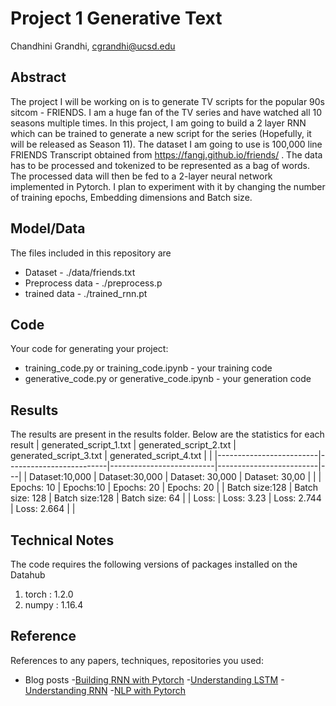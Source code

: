 # Project 1 Generative Text

Chandhini Grandhi, cgrandhi@ucsd.edu


## Abstract

The project I will be working on is  to generate TV scripts for the popular 90s sitcom - FRIENDS. I am a huge fan of the TV series and have watched all 10 seasons multiple times. In this project, I am going to build a 2 layer RNN which can be trained to generate a new script for the series (Hopefully, it will be released as Season 11). The dataset I am going to use is 100,000 line FRIENDS Transcript obtained from https://fangj.github.io/friends/ . The data has to be processed and  tokenized to be represented as a bag of words. The processed data will then be fed to a 2-layer neural network implemented in Pytorch. I plan to experiment with it by changing the number of training epochs, Embedding dimensions and Batch size. 


## Model/Data

The files included in this repository are
- Dataset - ./data/friends.txt
- Preprocess data - ./preprocess.p
- trained data - ./trained_rnn.pt

## Code

Your code for generating your project:
- training_code.py or training_code.ipynb - your training code
- generative_code.py or generative_code.ipynb - your generation code

## Results

The results are present in the results folder. Below are the statistics for each result
|  generated_script_1.txt |  generated_script_2.txt |  generated_script_3.txt  |  generated_script_4.txt |   |
|-------------------------|-------------------------|--------------------------|-------------------------|---|
|  Dataset:10,000         | Dataset:30,000          | Dataset: 30,000          | Dataset: 30,00          |   |
|   Epochs: 10            | Epochs:10               | Epochs: 20               | Epochs: 20              |
|  Batch size:128         | Batch size: 128         | Batch size:128           | Batch size: 64          |
|  Loss:                  | Loss: 3.23              | Loss: 2.744              | Loss: 2.664             |   |


## Technical Notes

The code requires the following versions of packages installed on the Datahub
1. torch : 1.2.0
2. numpy : 1.16.4


## Reference

References to any papers, techniques, repositories you used:
- Blog posts
  -[Building RNN with Pytorch](https://blog.floydhub.com/a-beginners-guide-on-recurrent-neural-networks-with-pytorch/)
  -[Understanding LSTM](https://colah.github.io/posts/2015-08-Understanding-LSTMs/)
  -[Understanding RNN](http://karpathy.github.io/2015/05/21/rnn-effectiveness/)
  -[NLP with Pytorch](https://pytorch.org/tutorials/intermediate/char_rnn_classification_tutorial.html)
